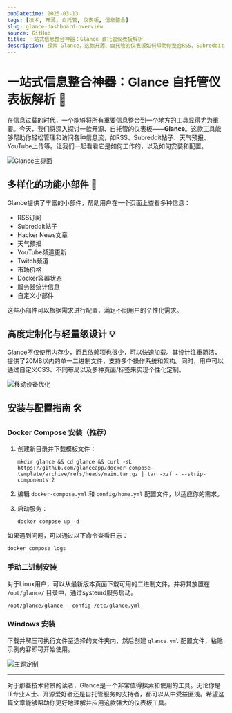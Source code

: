 ```yaml
---
pubDatetime: 2025-03-13
tags: [技术, 开源, 自托管, 仪表板, 信息整合]
slug: glance-dashboard-overview
source: GitHub
title: 一站式信息整合神器：Glance 自托管仪表板解析
description: 探索 Glance，这款开源、自托管的仪表板如何帮助你整合RSS、Subreddit、天气预报等信息流，提升个人效率或项目管理。
---
```


# 一站式信息整合神器：Glance 自托管仪表板解析 🚀

在信息过载的时代，一个能够将所有重要信息整合到一个地方的工具显得尤为重要。今天，我们将深入探讨一款开源、自托管的仪表板——**Glance**。这款工具能够帮助你轻松管理和访问各种信息流，如RSS、Subreddit帖子、天气预报、YouTube上传等。让我们一起看看它是如何工作的，以及如何安装和配置。

![Glance主界面](https://github.com/glanceapp/glance/raw/main/docs/images/readme-main-image.png)

## 多样化的功能小部件 🎨

Glance提供了丰富的小部件，帮助用户在一个页面上查看多种信息：

- RSS订阅
- Subreddit帖子
- Hacker News文章
- 天气预报
- YouTube频道更新
- Twitch频道
- 市场价格
- Docker容器状态
- 服务器统计信息
- 自定义小部件

这些小部件可以根据需求进行配置，满足不同用户的个性化需求。

## 高度定制化与轻量级设计 💡

Glance不仅使用内存少，而且依赖项也很少，可以快速加载。其设计注重简洁，提供了20MB以内的单一二进制文件，支持多个操作系统和架构。同时，用户可以通过自定义CSS、不同布局以及多种页面/标签来实现个性化定制。

![移动设备优化](https://github.com/glanceapp/glance/raw/main/docs/images/mobile-preview.png)

## 安装与配置指南 🛠️

### Docker Compose 安装（推荐）

1. 创建新目录并下载模板文件：
   ```shell
   mkdir glance && cd glance && curl -sL https://github.com/glanceapp/docker-compose-template/archive/refs/heads/main.tar.gz | tar -xzf - --strip-components 2
   ```
2. 编辑 `docker-compose.yml` 和 `config/home.yml` 配置文件，以适应你的需求。

3. 启动服务：
   ```shell
   docker compose up -d
   ```

如果遇到问题，可以通过以下命令查看日志：

```shell
docker compose logs
```

### 手动二进制安装

对于Linux用户，可以从最新版本页面下载可用的二进制文件，并将其放置在 `/opt/glance/` 目录中，通过systemd服务启动。

```shell
/opt/glance/glance --config /etc/glance.yml
```

### Windows 安装

下载并解压可执行文件至选择的文件夹内，然后创建 `glance.yml` 配置文件，粘贴示例内容即可开始使用。

![主题定制](https://github.com/glanceapp/glance/raw/main/docs/images/themes-example.png)

---

对于那些技术背景的读者，Glance是一个非常值得探索和使用的工具。无论你是IT专业人士、开源爱好者还是自托管服务的支持者，都可以从中受益匪浅。希望这篇文章能够帮助你更好地理解并应用这款强大的仪表板工具。
